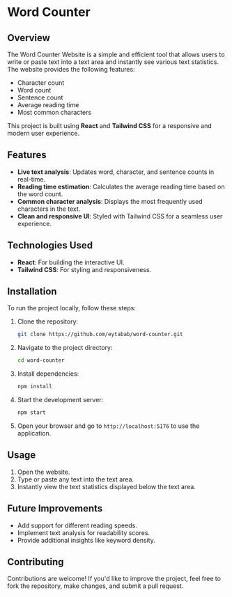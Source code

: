 # Word Counter

## Overview
The Word Counter Website is a simple and efficient tool that allows users to write or paste text into a text area and instantly see various text statistics. The website provides the following features:

- Character count
- Word count
- Sentence count
- Average reading time
- Most common characters

This project is built using **React** and **Tailwind CSS** for a responsive and modern user experience.

## Features
- **Live text analysis**: Updates word, character, and sentence counts in real-time.
- **Reading time estimation**: Calculates the average reading time based on the word count.
- **Common character analysis**: Displays the most frequently used characters in the text.
- **Clean and responsive UI**: Styled with Tailwind CSS for a seamless user experience.

## Technologies Used
- **React**: For building the interactive UI.
- **Tailwind CSS**: For styling and responsiveness.

## Installation
To run the project locally, follow these steps:

1. Clone the repository:
   ```sh
   git clone https://github.com/eytabab/word-counter.git
   ```
2. Navigate to the project directory:
   ```sh
   cd word-counter
   ```
3. Install dependencies:
   ```sh
   npm install
   ```
4. Start the development server:
   ```sh
   npm start
   ```
5. Open your browser and go to `http://localhost:5176` to use the application.

## Usage
1. Open the website.
2. Type or paste any text into the text area.
3. Instantly view the text statistics displayed below the text area.

## Future Improvements
- Add support for different reading speeds.
- Implement text analysis for readability scores.
- Provide additional insights like keyword density.

## Contributing
Contributions are welcome! If you'd like to improve the project, feel free to fork the repository, make changes, and submit a pull request.
